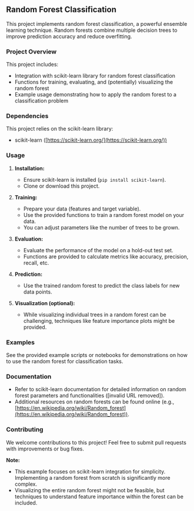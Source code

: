 ## Random Forest Classification

This project implements random forest classification, a powerful ensemble learning technique. Random forests combine multiple decision trees to improve prediction accuracy and reduce overfitting.

### Project Overview

This project includes:

* Integration with scikit-learn library for random forest classification
* Functions for training, evaluating, and (potentially) visualizing the random forest
* Example usage demonstrating how to apply the random forest to a classification problem

### Dependencies

This project relies on the scikit-learn library:

* scikit-learn ([https://scikit-learn.org/](https://scikit-learn.org/))

### Usage

1. **Installation:**
   * Ensure scikit-learn is installed (`pip install scikit-learn`).
   * Clone or download this project.

2. **Training:**
   * Prepare your data (features and target variable).
   * Use the provided functions to train a random forest model on your data.
   * You can adjust parameters like the number of trees to be grown.

3. **Evaluation:**
   * Evaluate the performance of the model on a hold-out test set.
   * Functions are provided to calculate metrics like accuracy, precision, recall, etc.

4. **Prediction:**
   * Use the trained random forest to predict the class labels for new data points.

5. **Visualization (optional):**
   * While visualizing individual trees in a random forest can be challenging, techniques like feature importance plots might be provided.

### Examples

See the provided example scripts or notebooks for demonstrations on how to use the random forest for classification tasks.

### Documentation

* Refer to scikit-learn documentation for detailed information on random forest parameters and functionalities ([invalid URL removed]).
* Additional resources on random forests can be found online (e.g., [https://en.wikipedia.org/wiki/Random_forest](https://en.wikipedia.org/wiki/Random_forest)).

### Contributing

We welcome contributions to this project! Feel free to submit pull requests with improvements or bug fixes.

**Note:** 
* This example focuses on scikit-learn integration for simplicity. Implementing a random forest from scratch is significantly more complex.
* Visualizing the entire random forest might not be feasible, but techniques to understand feature importance within the forest can be included.

